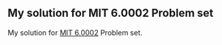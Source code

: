 ## My solution for MIT 6.0002 Problem set
My solution for [MIT 6.0002](https://ocw.mit.edu/courses/6-0002-introduction-to-computational-thinking-and-data-science-fall-2016/pages/syllabus/) Problem set.
